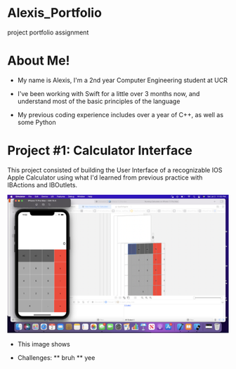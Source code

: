 # Alexis_Portfolio
project portfolio assignment



# __About Me!__

* My name is Alexis, I'm a 2nd year Computer Engineering student at UCR

* I've been working with Swift for a little over 3 months now, and understand  most of the basic principles of the language

* My previous coding experience includes over a year of C++, as well as some Python


# __Project #1: Calculator Interface__

This project consisted of building the User Interface of a recognizable IOS Apple Calculator using what I'd learned from previous practice with IBActions and IBOutlets.

![](https://github.com/AlexNix02/Alex.is_Portolio/blob/main/images/Screen%20Shot%202022-07-02%20at%2011.52.42%20PM.png)

* This image shows 

* Challenges:
** bruh
** yee
